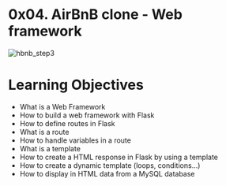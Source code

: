 # 0x04. AirBnB clone - Web framework

![hbnb_step3](https://user-images.githubusercontent.com/107358517/216756291-e6961af6-013f-4382-9dda-f16a7b0d4fdc.png)


# Learning Objectives
- What is a Web Framework
- How to build a web framework with Flask
- How to define routes in Flask
- What is a route
- How to handle variables in a route
- What is a template
- How to create a HTML response in Flask by using a template
- How to create a dynamic template (loops, conditions…)
- How to display in HTML data from a MySQL database
